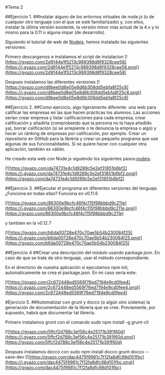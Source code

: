 #Tema 2

##Ejercicio 1.
##Instalar alguno de los entornos virtuales de node.js (o de cualquier otro lenguaje con el que se esté familiarizado) y, con ellos, instalar la última versión existente, la versión minor más actual de la 4.x y lo mismo para la 0.11 o alguna impar (de desarrollo).

Siguiendo el tutorial de web de [Nodejs](http://nodejs.org/en/download/package-manager/), hemos instalado las siguientes versiones:

Primero descargamos e instalamos el script de instalacion
[![https://gyazo.com/2d9144e1f5213c989398d8f9328cee58](https://i.gyazo.com/2d9144e1f5213c989398d8f9328cee58.png)](https://gyazo.com/2d9144e1f5213c989398d8f9328cee58)

Despues instalamos las diferentes versiones
[![https://gyazo.com/d9bee0d8e05e8d6b308dd5ebfa8f25c8](https://i.gyazo.com/d9bee0d8e05e8d6b308dd5ebfa8f25c8.png)](https://gyazo.com/d9bee0d8e05e8d6b308dd5ebfa8f25c8)

##Ejercicio 2.
##Como ejercicio, algo ligeramente diferente: una web para calificar las empresas en las que hacen prácticas los alumnos. Las acciones serían crear empresa y listar calificaciones para cada empresa, crear calificación y añadirla (comprobando que la persona no la haya añadido ya), borrar calificación (si se arrepiente o te denuncia la empresa o algo) y hacer un ránking de empresas por calificación, por ejemplo. Crear un repositorio en GitHub para la librería y crear un pequeño programa que use algunas de sus funcionalidades. Si se quiere hacer con cualquier otra aplicación, también es válido.

He creado esta web con Node.js siguiendo los siguientes pasos:[nodejs](https://franl2p.wordpress.com/2015/04/01/primeros-pasos-con-node-js-y-express/).


[![https://gyazo.com/da74731e4c1d9289c5e2ef31851b6bf2](https://i.gyazo.com/da74731e4c1d9289c5e2ef31851b6bf2.png)](https://gyazo.com/da74731e4c1d9289c5e2ef31851b6bf2)

##Ejercicio 3.
##Ejecutar el programa en diferentes versiones del lenguaje. ¿Funciona en todas ellas?
Funciona en v0.11.6

[![https://gyazo.com/86300e9bcfc46f4c115f98bbbd9c211e](https://i.gyazo.com/86300e9bcfc46f4c115f98bbbd9c211e.png)](https://gyazo.com/86300e9bcfc46f4c115f98bbbd9c211e)

y tambien en la v0.12.7

[![https://gyazo.com/b6da00728e470c70ae5b54b230084f25](https://i.gyazo.com/b6da00728e470c70ae5b54b230084f25.png)](https://gyazo.com/b6da00728e470c70ae5b54b230084f25)

##Ejercicio 4
##Crear una descripción del módulo usando package.json. En caso de que se trate de otro lenguaje, usar el método correspondiente.

En el directorio de nuestra aplicación si ejecutamos npm init, automaticamente se crea el package.json.
En mi caso seria este:

[![https://gyazo.com/2c672448ed5569f76ed7194e9cd0fee4](https://i.gyazo.com/2c672448ed5569f76ed7194e9cd0fee4.png)](https://gyazo.com/2c672448ed5569f76ed7194e9cd0fee4)

#Ejercicio 5.
##Automatizar con grunt y docco (o algún otro sistema) la generación de documentación de la librería que se cree. Previamente, por supuesto, habrá que documentar tal librería.

Primero instalamos grunt con el comando sudo npm install -g grunt-cli

[![https://gyazo.com/5ffcf2d788c3ef56c4e25171b391f60d](https://i.gyazo.com/5ffcf2d788c3ef56c4e25171b391f60d.png)](https://gyazo.com/5ffcf2d788c3ef56c4e25171b391f60d)

Despues instalamos docco con sudo npm install docco grunt-docco --save-dev
[![https://gyazo.com/dac4475f9981c7f12fa8dfc98d101fbc](https://i.gyazo.com/dac4475f9981c7f12fa8dfc98d101fbc.png)](https://gyazo.com/dac4475f9981c7f12fa8dfc98d101fbc)










